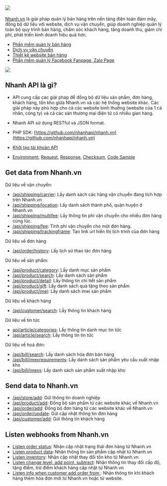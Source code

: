 # <a href='https://nhanh.vn' target='_blank'><img src='https://nhanh.vn/images/v4/nhanh.png'></a>

[Nhanh.vn](https://nhanh.vn) là giải pháp quản lý bán hàng trên nền tảng điện toán đám mây, đồng bộ dữ liệu với website, dịch vụ vận chuyển, giúp doanh nghiệp quản lý toàn bộ quy trình bán hàng, chăm sóc khách hàng, tăng doanh thu, giảm chi phí, phát triển kinh doanh hiệu quả hơn.

* [Phần mềm quản lý bán hàng](https://nhanh.vn)
* [Dịch vụ vận chuyển](https://nhanh.vn/dich-vu-van-chuyen)
* [Thiết kế website bán hàng](https://nhanh.vn/gioi-thieu-tinh-nang-website)
* [Phần mềm quản lý Facebook Fanpage, Zalo Page](https://crm.nhanh.vn)

<img src="https://nhanh.vn/images/v4/banner/banner22Right.png">

## Nhanh API là gì?

* API cung cấp các giải pháp để đồng bộ dữ liệu sản phẩm, đơn hàng, khách hàng, tồn kho giữa Nhanh.vn và các hệ thống website khác. Các giải pháp này phù hợp cho cả các website bình thường \(website của 1 cá nhân, công ty\) và cả các sàn thương mại điện tử có nhiều gian hàng.

* Nhanh API sử dụng RESTful và JSON format.
* PHP SDK: [https://github.com/nhanhapi/nhanh.vn](https://github.com/nhanhapi/nhanh.vn) 

* [Khởi tạo tài khoản API](api.md#get-api-account)
* [Environment](api.md#environment),  [Request](api.md#request),  [Response](api.md#response),  [Checksum](api.md#create-checksum),  [Code Sample](api.md#code-sample)

## Get data from Nhanh.vn

Dữ liệu về vận chuyển:

* [/api/shipping/carrier](shipping/carrier.md): Lấy danh sách các hãng vận chuyển đang tích hợp trên Nhanh.vn 
* [/api/shipping/location](shipping/location.md): Lấy danh sách thành phố, quận huyện ở Nhanh.vn
* [/api/shipping/multifee](shipping/multifee.md): Lấy thông tin phí vận chuyển cho nhiều đơn hàng cùng lúc.
* [/api/shipping/fee](shipping/fee.md): Tính phí vận chuyển cho một đơn hàng.
* [/api/shipping/trackingframe](shipping/trackingframe.md): Tạo link url hiển thị lịch trình của đơn hàng

Dữ liệu về đơn hàng
* [/api/order/history](order/history.md): Lấy lịch sử thao tác đơn hàng

Dữ liệu về sản phẩm:

* [/api/product/category](product/category.md): Lấy danh mục sản phẩm
* [/api/product/search](product/search.md): Lấy danh sách sản phẩm
* [/api/product/detail](product/detail.md): Lấy thông tin chi tiết sản phẩm 
* [/api/product/gift](product/gift.md): Lấy danh sách quà tặng theo sản phẩm
* [/api/product/imei](product/imei.md): Lấy danh sách imei sản phẩm

Dữ liệu về khách hàng
* [/api/customer/search](customer/search.md): Lấy thông tin khách hàng

Dữ liệu về tin tức
* [api/article/categories](article/categories.md): Lấy thông tin danh mục tin tức
* [/api/article/search](article/search.md): Lấy thông tin tin tức

Dữ liệu về hoá đơn:
* [/api/bill/search](bill/search.md): Lấy danh sách hóa đơn bán hàng
* [/api/bill/imexrequirements](/bill/imexrequirements.md): Lấy danh sách sản phẩm yêu cầu xuất nhập kho
* [/api/bill/imexs](bill/imexs.md): Lấy danh sách sản phẩm xuất nhập kho

## Send data to Nhanh.vn
* [/api/store/add](store/add.md): Gửi thông tin doanh nghiệp
* [/api/product/add](product/add.md): Đồng bộ sản phẩm từ các website khác về Nhanh.vn
* [/api/order/add](order/add.md): Đồng bộ đơn hàng từ các website khác về Nhanh.vn
* [/api/order/update](order/update.md): Gửi cập nhật thông tin đơn hàng    
* [/api/customer/add](customer/add.md): Gửi thông tin khách hàng

## Listen webhooks from Nhanh.vn

* [Listen order status](order/listen.md): Nhận cập nhật trạng thái đơn hàng từ Nhanh.vn
* [Listen product data](product/listen.md): Nhận thông tin sản phẩm cập nhật từ Nhanh.vn
* [Listen inventory](product/inventory.md): Nhận cập nhật thay đổi tồn kho từ Nhanh.vn
* [Listen change level, add point, subtract](bill/listenchange): Nhận thông tin thay đổi cấp độ, tặng điểm, trừ điểm khách hàng cập nhật từ Nhanh.vn 
* [Listen info when customer add order from ](order/listen-info.md): Nhận thông tin khi khách hàng thêm hóa đơn mới từ Nhanh.vn hoặc từ website.    











